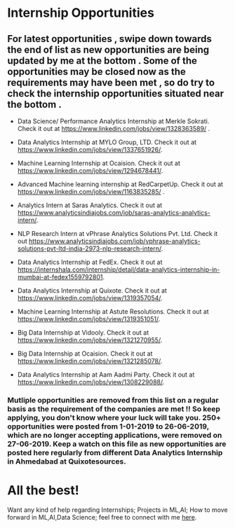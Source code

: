 # Internship Opportunities

## For latest opportunities , swipe down towards the end of list as new opportunities are being updated by me at the bottom . Some of the opportunities may be closed now as the requirements may have been met , so do try to check the internship opportunities situated near the bottom .

- Data Science/ Performance Analytics Internship at Merkle Sokrati. Check it out at https://www.linkedin.com/jobs/view/1328363589/ .

- Data Analytics Internship at MYLO Group, LTD. Check it out at https://www.linkedin.com/jobs/view/1337651926/.

- Machine Learning Internship at Ocaision. Check it out at https://www.linkedin.com/jobs/view/1294678441/.

- Advanced Machine learning internship at RedCarpetUp. Check it out at https://www.linkedin.com/jobs/view/1163835285/ .

- Analytics Intern at Saras Analytics. Check it out at https://www.analyticsindiajobs.com/job/saras-analytics-analytics-intern/.

- NLP Research Intern at vPhrase Analytics Solutions Pvt. Ltd. Check it out https://www.analyticsindiajobs.com/job/vphrase-analytics-solutions-pvt-ltd-india-2973-nlp-research-intern/.

- Data Analytics Internship at FedEx. Check it out at https://internshala.com/internship/detail/data-analytics-internship-in-mumbai-at-fedex1559792801.

- Data Analytics Internship at Quixote. Check it out at https://www.linkedin.com/jobs/view/1319357054/.

- Machine Learning Internship at Astute Resolutions. Check it out at https://www.linkedin.com/jobs/view/1319351051/.

- Big Data Internship at Vidooly. Check it out at https://www.linkedin.com/jobs/view/1321270955/.

- Big Data Internship at Ocaision. Check it out at https://www.linkedin.com/jobs/view/1321285078/.

- Data Analytics Internship at Aam Aadmi Party. Check it out at https://www.linkedin.com/jobs/view/1308229088/.

### Mutliple opportunities are removed from this list on a regular basis as the requirement of the companies are met !! So keep applying, you don't know where your luck will take you. 250+ opportunities were posted from 1-01-2019 to 26-06-2019, which are no longer accepting applications, were removed on 27-06-2019. Keep a watch on this file as new opportunities are posted here regularly from different Data Analytics Internship in Ahmedabad at Quixotesources.

# All the best!

Want any kind of help regarding Internships; Projects in ML,AI; How to move forward in ML,AI,Data Science; feel free to connect with me [here](https://ayonroy.ml/contact).
